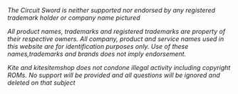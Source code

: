 _The Circuit Sword is neither supported nor endorsed by any registered trademark holder or company name pictured_

_All product names, trademarks and registered trademarks are property of their respective owners. All company, product and service names used in this website are for identification purposes only. Use of these names,trademarks and brands does not imply endorsement._

_Kite and kitesitemshop does not condone illegal activity including copyright ROMs. No support will be provided and all questions will be ignored and deleted on that subject_